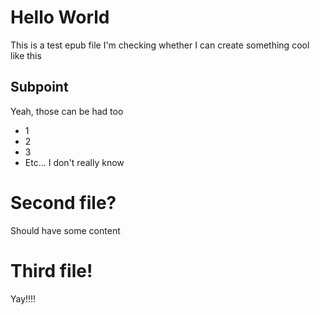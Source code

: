 # Hello World
This is a test epub file 
I'm checking whether I can create something cool like this
## Subpoint
Yeah, those can be had too
- 1
- 2
- 3
- Etc...
I don't really know
# Second file?
Should have some content
# Third file!
Yay!!!!